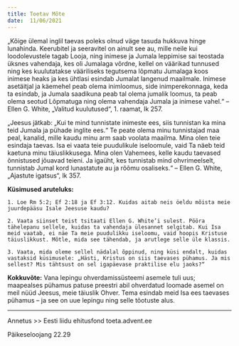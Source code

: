 ```yaml
---
title: Toetav Mõte  
date:  11/06/2021  
---
```


„Kõige ülemal inglil taevas poleks olnud väge tasuda hukkuva hinge lunahinda. Keerubitel ja seeravitel on ainult see au, mille neile kui loodolevustele tagab Looja, ning inimese ja Jumala leppimise sai teostada üksnes vahendaja, kes oli Jumalaga võrdne, kellel on väärikad tunnused ning kes kuulutatakse vääriliseks tegutsema lõpmatu Jumalaga koos inimese heaks ja kes ühtlasi esindab Jumalat langenud maailmale. Inimese asetäitjal ja käemehel peab olema inimloomus, side inimperekonnaga, keda ta esindab, ja Jumala saadikuna peab tal olema jumalik loomus, ta peab olema seotud Lõpmatuga ning olema vahendaja Jumala ja inimese vahel.“ – Ellen G. White, „Valitud kuulutused“, 1. raamat, lk 257.

„Jeesus jätkab: „Kui te mind tunnistate inimeste ees, siis tunnistan ka mina teid Jumala ja pühade inglite ees.“ Te peate olema minu tunnistajad maa peal, kanalid, mille kaudu minu arm saab voolata maailma. Mina olen teie esindaja taevas. Isa ei vaata teie puudulikule iseloomule, vaid Ta näeb teid kaetuna minu täiuslikkusega. Mina olen Vahemees, kelle kaudu taevased õnnistused jõuavad teieni. Ja igaüht, kes tunnistab mind ohvrimeelselt, tunnistab Jumal kord lunastatute au ja rõõmu osaliseks.“ – Ellen G. White, „Ajastute igatsus“, lk 357.

**Küsimused aruteluks:**

`1. Loe Rm 5:2; Ef 2:18 ja Ef 3:12. Kuidas aitab neis öeldu mõista meie juurdepääsu Isale Jeesuse kaudu?`

`2. Vaata siinset teist tsitaati Ellen G. White’i sulest. Pööra tähelepanu sellele, kuidas ta vahendaja ülesannet selgitab. Kui Isa meid vaatab, ei näe Ta meie puudulikku iseloomu, vaid hoopis Kristuse täiuslikkust. Mõtle, mida see tähendab, ja arutlege selle üle klassis.`

`3. Vaata, mida oleme sellel nädalal õppinud, ning küsi endalt, kuidas vastaksid küsimusele: „Hästi, Kristus on siis taevases pühamus. Ja mis sellest? Mis tähtsust on sel igapäevase praktilise elu jaoks?“`

**Kokkuvõte:** Vana lepingu ohverdamissüsteemi asemele tuli uus; maapealses pühamus patuse preestri abil ohverdatud loomade asemel on meil nüüd Jeesus, meie täiuslik Ohver. Tema esindab meid Isa ees taevases pühamus – ja see on uue lepingu ning selle tõotuste alus.

---

Annetus >> Eesti liidu ehitusfond toeta.advent.ee  

Päikeseloojang 22.29